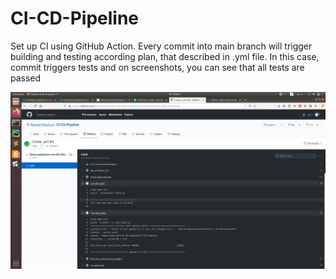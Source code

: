 # CI-CD-Pipeline

Set up CI using GitHub Action. Every commit into main branch will trigger building and testing according plan, that described in .yml file. In this case, commit triggers tests and on screenshots, you can see that all tests are passed

![Alt text](/screenshots/testPassedRemote.png?raw=true "Title")
